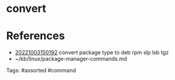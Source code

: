 # convert

# References
- [20221003150192](/zet/20221003150192/README.md) convert package type to deb rpm slp lsb tgz
- ~/kb/linux/package-manager-commands.md

Tags:
    #assorted #command
